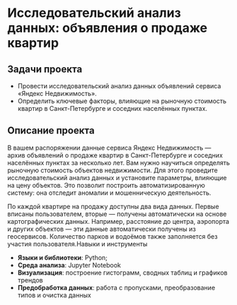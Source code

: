 # Исследовательский анализ данных: объявления о продаже квартир

## Задачи проекта

- Провести исследовательский анализ данных объявлений сервиса «Яндекс Недвижимость».
- Определить ключевые факторы, влияющие на рыночную стоимость квартир в Санкт-Петербурге и соседних населённых пунктах.



## **Описание проекта**

В вашем распоряжении данные сервиса Яндекс Недвижимость — архив объявлений о продаже квартир в Санкт-Петербурге и соседних населённых пунктах за несколько лет. Вам нужно научиться определять рыночную стоимость объектов недвижимости. Для этого проведите исследовательский анализ данных и установите параметры, влияющие на цену объектов. Это позволит построить автоматизированную систему: она отследит аномалии и мошенническую деятельность.

По каждой квартире на продажу доступны два вида данных. Первые вписаны пользователем, вторые — получены автоматически на основе картографических данных. Например, расстояние до центра, аэропорта и других объектов — эти данные автоматически получены из геосервисов. Количество парков и водоёмов также заполняется без участия пользователя.Навыки и инструменты



- **Языки и библиотеки**: Python;
- **Среда анализа**: Jupyter Notebook
- **Визуализация**: построение гистограмм, сводных таблиц и графиков трендов
- **Предобработка данных**: работа с пропусками, преобразование типов и очистка данных
